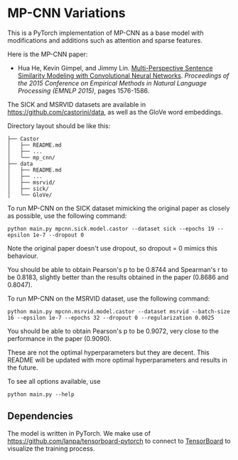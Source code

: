 # MP-CNN Variations

This is a PyTorch implementation of MP-CNN as a base model with modifications and additions such as attention and sparse features.

Here is the MP-CNN paper:

* Hua He, Kevin Gimpel, and Jimmy Lin. [Multi-Perspective Sentence Similarity Modeling with Convolutional Neural Networks](http://aclweb.org/anthology/D/D15/D15-1181.pdf). *Proceedings of the 2015 Conference on Empirical Methods in Natural Language Processing (EMNLP 2015)*, pages 1576-1586.

The SICK and MSRVID datasets are available in https://github.com/castorini/data, as well as the GloVe word embeddings.

Directory layout should be like this:
```
├── Castor
│   ├── README.md
│   ├── ...
│   └── mp_cnn/
├── data
│   ├── README.md
│   ├── ...
│   ├── msrvid/
│   ├── sick/
│   └── GloVe/
```

To run MP-CNN on the SICK dataset mimicking the original paper as closely as possible, use the following command:

```
python main.py mpcnn.sick.model.castor --dataset sick --epochs 19 --epsilon 1e-7 --dropout 0
```

Note the original paper doesn't use dropout, so dropout = 0 mimics this behaviour.

You should be able to obtain Pearson's p to be 0.8744 and Spearman's r to be 0.8183, slightly better than the results obtained in the paper (0.8686 and 0.8047).

To run MP-CNN on the MSRVID dataset, use the following command:
```
python main.py mpcnn.msrvid.model.castor --dataset msrvid --batch-size 16 --epsilon 1e-7 --epochs 32 --dropout 0 --regularization 0.0025
```

You should be able to obtain Pearson's p to be 0.9072, very close to the performance in the paper (0.9090).

These are not the optimal hyperparameters but they are decent. This README will be updated with more optimal hyperparameters and results in the future.

To see all options available, use
```
python main.py --help
```

## Dependencies

The model is written in PyTorch. We make use of https://github.com/lanpa/tensorboard-pytorch to connect to [TensorBoard](https://github.com/tensorflow/tensorboard) to visualize the training process.
